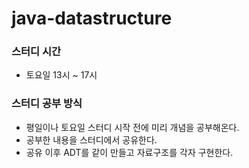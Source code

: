 # java-datastructure

### 스터디 시간
- 토요일 13시 ~ 17시

### 스터디 공부 방식
- 평일이나 토요일 스터디 시작 전에 미리 개념을 공부해온다.
- 공부한 내용을 스터디에서 공유한다.
- 공유 이후 ADT를 같이 만들고 자료구조를 각자 구현한다.
